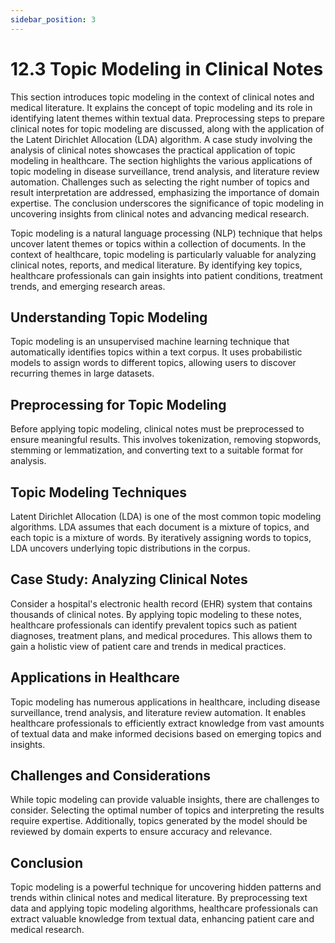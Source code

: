 ```yaml
---
sidebar_position: 3
---
```


# 12.3 Topic Modeling in Clinical Notes

This section introduces topic modeling in the context of clinical notes and medical literature. It explains the concept of topic modeling and its role in identifying latent themes within textual data. Preprocessing steps to prepare clinical notes for topic modeling are discussed, along with the application of the Latent Dirichlet Allocation (LDA) algorithm. A case study involving the analysis of clinical notes showcases the practical application of topic modeling in healthcare. The section highlights the various applications of topic modeling in disease surveillance, trend analysis, and literature review automation. Challenges such as selecting the right number of topics and result interpretation are addressed, emphasizing the importance of domain expertise. The conclusion underscores the significance of topic modeling in uncovering insights from clinical notes and advancing medical research.

Topic modeling is a natural language processing (NLP) technique that helps uncover latent themes or topics within a collection of documents. In the context of healthcare, topic modeling is particularly valuable for analyzing clinical notes, reports, and medical literature. By identifying key topics, healthcare professionals can gain insights into patient conditions, treatment trends, and emerging research areas.

## Understanding Topic Modeling

Topic modeling is an unsupervised machine learning technique that automatically identifies topics within a text corpus. It uses probabilistic models to assign words to different topics, allowing users to discover recurring themes in large datasets.

## Preprocessing for Topic Modeling

Before applying topic modeling, clinical notes must be preprocessed to ensure meaningful results. This involves tokenization, removing stopwords, stemming or lemmatization, and converting text to a suitable format for analysis.

## Topic Modeling Techniques

Latent Dirichlet Allocation (LDA) is one of the most common topic modeling algorithms. LDA assumes that each document is a mixture of topics, and each topic is a mixture of words. By iteratively assigning words to topics, LDA uncovers underlying topic distributions in the corpus.

## Case Study: Analyzing Clinical Notes

Consider a hospital's electronic health record (EHR) system that contains thousands of clinical notes. By applying topic modeling to these notes, healthcare professionals can identify prevalent topics such as patient diagnoses, treatment plans, and medical procedures. This allows them to gain a holistic view of patient care and trends in medical practices.

## Applications in Healthcare

Topic modeling has numerous applications in healthcare, including disease surveillance, trend analysis, and literature review automation. It enables healthcare professionals to efficiently extract knowledge from vast amounts of textual data and make informed decisions based on emerging topics and insights.

## Challenges and Considerations

While topic modeling can provide valuable insights, there are challenges to consider. Selecting the optimal number of topics and interpreting the results require expertise. Additionally, topics generated by the model should be reviewed by domain experts to ensure accuracy and relevance.

## Conclusion

Topic modeling is a powerful technique for uncovering hidden patterns and trends within clinical notes and medical literature. By preprocessing text data and applying topic modeling algorithms, healthcare professionals can extract valuable knowledge from textual data, enhancing patient care and medical research.

